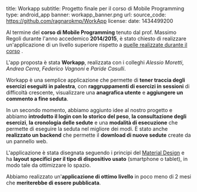 title: Workapp
subtitle: Progetto finale per il corso di Mobile Programming
type: android_app
banner: workapp_banner.png
url:
source_code: https://github.com/ragnarokmp/WorkApp
license:
date: 1434499200

Al termine del **corso di Mobile Programming** tenuto dal prof. Massimo Regoli durante l'anno
accedemico **2014/2015**, è stato chiesto di realizzare un'applicazione di un livello superiore
rispetto a [quelle realizzate durante il corso](/portfolio/exercise_app/) . 

L'app proposta è stata **Workapp**, realizzata con i colleghi *Alessio Moretti*, 
*Andrea Cerra*, *Federico Vagnoni* e *Paride Casulli*.

Workapp è una semplice applicazione che permette di **tener 
traccia degli esercizi eseguiti in palestra**, con **raggruppamenti di esercizi in 
sessioni** di difficoltà crescente, visualizzare una **anagrafica utente** e **aggiungere un 
commento a fine seduta**.

In un secondo momento, abbiamo aggiunto idee al nostro progetto e abbiamo **introdotto il login con 
lo storico del peso**, **la consultazione degli esercizi**, **la cronologia delle sedute** 
e una **modalità di esecuzione** che permette di eseguire la seduta nel migliore 
dei modi. È stato anche **realizzato un backend** che permette il **download di nuove sedute** create da un pannello 
web.

L'applicazione è stata disegnata seguendo i principi del [Material Design](https://material.google.com/)
e ha **layout specifici per il tipo di dispositivo usato** (smartphone o tablet), in modo tale da ottimizzare lo spazio.

Abbiamo realizzato un'**applicazione di ottimo livello** in poco meno di 2 mesi che **meriterebbe di essere pubblicata**.